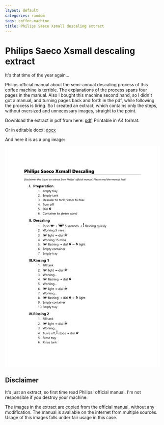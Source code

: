 ```yaml
---
layout: default
categories: random
tags: coffee-machine
title: Philips Saeco Xsmall descaling extract
---
```


# Philips Saeco Xsmall descaling extract

It's that time of the year again...

Philips official manual about the semi-annual descaling process of this coffee machine is terrible. The explanations of the process spans four pages in the manual. Also I bought this machine second hand, so I didn't got a manual, and turning pages back and forth in the pdf, while following the process is tiring. So I created an extract, which contains only the steps, without oversized and unnecessary images, straight to the point. 

Download the extract in pdf from here: [pdf](/assets/attachments/Philips%20Saeco%20Xsmall%20Descaling.pdf). Printable in A4 format.

Or in editable docx: [docx](/assets/attachments/Philips%20Saeco%20Xsmall%20Descaling.docx)

And here it is as a png image:

![extract as image](/assets/images/Philips%20Saeco%20Xsmall%20Descaling.png)

## Disclaimer

It's just an extract, so first time read Philips' official manual. I'm not responsible if you destroy your machine.

The images in the extract are copied from the official manual, without any modification. The manual is available on the internet from multiple sources. Usage of this images falls under fair usage in this case.